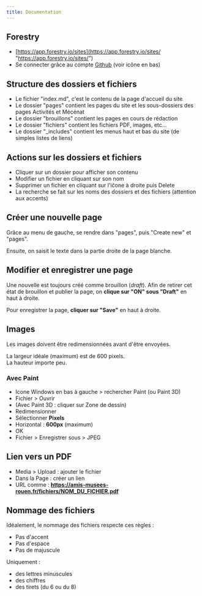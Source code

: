 ```yaml
---
title: Documentation
---
```


## Forestry

* [https://app.forestry.io/sites](https://app.forestry.io/sites/ "https://app.forestry.io/sites/")
* Se connecter grâce au compte [Github](https://github.com/login) (voir icône en bas)

## Structure des dossiers et fichiers

* Le fichier "index.md", c'est le contenu de la page d'accueil du site
* Le dossier "pages" contient les pages du site et les sous-dossiers des pages Activités et Mécénat
* Le dossier "brouillons" contient les pages en cours de rédaction
* Le dossier "fichiers" contient les fichiers PDF, images, etc...
* Le dossier "\_includes" contient les menus haut et bas du site (de simples listes de liens)

## Actions sur les dossiers et fichiers

* Cliquer sur un dossier pour afficher son contenu
* Modifier un fichier en cliquant sur son nom
* Supprimer un fichier en cliquant sur l'iĉone à droite puis Delete
* La recherche se fait sur les noms des dossiers et des fichiers (attention aux accents)

## Créer une nouvelle page

Grâce au menu de gauche, se rendre dans "pages", puis "Create new" et "pages".

Ensuite, on saisit le texte dans la partie droite de la page blanche.

## Modifier et enregistrer une page

Une nouvelle est toujours créé comme brouillon (_draft_). Afin de retirer cet état de brouillon et publier la page, on **clique sur "ON" sous "Draft"** en haut à droite.

Pour enregistrer la page, **cliquer sur "Save"** en haut à droite.

## Images

Les images doivent être redimensionnées avant d'être envoyées.

La largeur idéale (maximum) est de 600 pixels.  
La hauteur importe peu.

### Avec Paint

- Icone Windows en bas à gauche > rechercher Paint (ou Paint 3D)
- Fichier > Ouvrir
- (Avec Paint 3D : cliquer sur Zone de dessin)
- Redimensionner
- Sélectionner **Pixels**
- Horizontal : **600px** (maximum)
- OK
- Fichier > Enregistrer sous > JPEG

## Lien vers un PDF

- Media > Upload : ajouter le fichier
- Dans la Page : créer un lien
- URL comme : **https://amis-musees-rouen.fr/fichiers/NOM_DU_FICHIER.pdf**

## Nommage des fichiers

Idéalement, le nommage des fichiers respecte ces règles :

* Pas d'accent
* Pas d'espace
* Pas de majuscule

Uniquement :

* des lettres minuscules
* des chiffres
* des tirets (du 6 ou du 8)